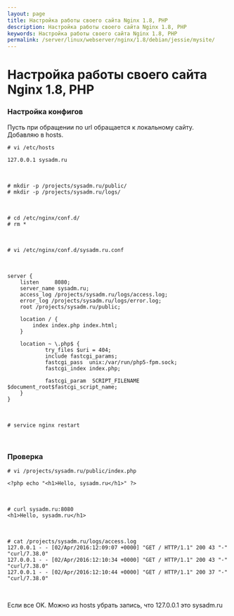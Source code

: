```yaml
---
layout: page
title: Настройка работы своего сайта Nginx 1.8, PHP
description: Настройка работы своего сайта Nginx 1.8, PHP
keywords: Настройка работы своего сайта Nginx 1.8, PHP
permalink: /server/linux/webserver/nginx/1.8/debian/jessie/mysite/
---
```


# Настройка работы своего сайта Nginx 1.8, PHP

### Настройка конфигов

Пусть при обращении по url обращается к локальному сайту.  
Добавляю в hosts.

    # vi /etc/hosts

    127.0.0.1 sysadm.ru

<!--
<br/>

    # cp /etc/nginx/nginx.conf /etc/nginx/nginx.conf.orig

    -->

<br/>

    # mkdir -p /projects/sysadm.ru/public/
    # mkdir -p /projects/sysadm.ru/logs/

<br/>

    # cd /etc/nginx/conf.d/
    # rm *

<br/>

    # vi /etc/nginx/conf.d/sysadm.ru.conf

<br/>

```
server {
    listen     8080;
    server_name sysadm.ru;
    access_log /projects/sysadm.ru/logs/access.log;
    error_log /projects/sysadm.ru/logs/error.log;
    root /projects/sysadm.ru/public;

    location / {
        index index.php index.html;
    }

    location ~ \.php$ {
            try_files $uri = 404;
            include fastcgi_params;
            fastcgi_pass  unix:/var/run/php5-fpm.sock;
            fastcgi_index index.php;

            fastcgi_param  SCRIPT_FILENAME  $document_root$fastcgi_script_name;
    }
}
```

<br/>

<!--
### Добавление сайта во включенные

    # cd /etc/nginx/sites-enabled/



Мне не нужен default

    # rm default

    # ln -s /etc/nginx/sites-available/sysadm.ru.config


-->

    # service nginx restart

<br/>

### Проверка

    # vi /projects/sysadm.ru/public/index.php

    <?php echo "<h1>Hello, sysadm.ru</h1>" ?>

<br/>

    # curl sysadm.ru:8080
    <h1>Hello, sysadm.ru</h1>

<br/>

    # cat /projects/sysadm.ru/logs/access.log
    127.0.0.1 - - [02/Apr/2016:12:09:07 +0000] "GET / HTTP/1.1" 200 43 "-" "curl/7.38.0"
    127.0.0.1 - - [02/Apr/2016:12:10:34 +0000] "GET / HTTP/1.1" 200 43 "-" "curl/7.38.0"
    127.0.0.1 - - [02/Apr/2016:12:10:44 +0000] "GET / HTTP/1.1" 200 37 "-" "curl/7.38.0"

<br/>

Если все OK. Можно из hosts убрать запись, что 127.0.0.1 это sysadm.ru
